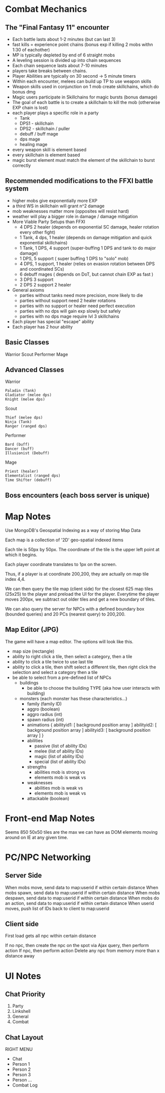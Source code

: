 Combat Mechanics
==========

The "Final Fantasy 11" encounter
------------------
- Each battle lasts about 1-2 minutes (but can last 3)
- fast kills = experience point chains (bonus exp if killing 2 mobs withn 1:30 of eachother)
- MP is typically depleted by end of 6 straight mobs
- A leveling session is divided up into chain sequences
- Each chain sequence lasts about 7-10 minutes
- players take breaks between chains.
- Player Abilities are typically on 30 second -> 5 minute timers
- Within each encounter, melees can build up TP to use weapon skills 
- Weapon skills used in conjunction on 1 mob create skillchains, which do bonus dmg
- Magic users participate in Skillchains for magic bursts (bonus damage)
- The goal of each battle is to create a skillchain to kill the mob (otherwise EXP chain is lost)
- each player plays a specific role in a party
	- Tank
	- DPS1 - skillchain 
	- DPS2 - skillchain / puller
	- debuff / buff mage
	- dps mage
	- healing mage
- every weapon skill is element based
- every skillchain is element based
- magic burst element must match the element of the skillchain to burst correctly
	
Recommended modifications to the FFXI battle system
------------------
- higher mobs give exponentially more EXP
- a third WS in skillchain will grant n^2 damage
- mob weaknesses matter more (opposites will resist hard)
- weather will play a bigger role in damage / damage mitigation
- More Viable Party Setups than FFXI
	- 4 DPS 2 healer (depends on exponential SC damage, healer rotation every other fight)
	- 1 Tank, 4 dps, 1 healer (depends on damage mitigation and quick exponential skillchains)
	- 1 Tank, 1 DPS, 4 support (super-buffing 1 DPS and tank to do major damage)
	- 1 DPS, 5 support ( super buffing 1 DPS to "solo" mob)
	- 4 DPS, 1 support, 1 healer (relies on evasion rotation between DPS and coordinated SCs)
	- 6 debuff mages ( depends on DoT, but cannot chain EXP as fast )
	- 3 DPS 3 support 
	- 2 DPS 2 support 2 healer
- General axioms
	- parties without tanks need more precision, more likely to die
	- parties without support need 2 healer rotations
	- parties with no support or healer need perfect execution
	- parties with no dps will gain exp slowly but safely
	- parties with no dps mage require lvl 3 skillchains
- Each player has special "escape" ability
- Each player has 2 hour ability

Basic Classes
----------------
Warrior
Scout
Performer
Mage

Advanced Classes
----------------
Warrior

	Paladin (Tank) 
	Gladiator (melee dps) 
	Knight (melee dps)

Scout

	Thief (melee dps)
	Ninja (Tank)
	Ranger (ranged dps)

Performer

	Bard (buff)
	Dancer (buff)
	Illusionist (Debuff)

Mage

	Priest (healer)
	Elementalist (ranged dps)
	Time Shifter (debuff)

Boss encounters (each boss server is unique)
------------------


Map Notes
==========
Use MongoDB's Geospatial Indexing as a way of storing Map Data

Each map is a collection of '2D' geo-spatial indexed items

Each tile is 50px by 50px.  The coordinate of the tile is the upper left point at which it begins.

Each player coordinate translates to 1px on the screen.

Thus, if a player is at coordinate 200,200, they are actually on map tile index 4,4.

We can then query the tile map (client side) for the closest 625 map tiles (25x25) to the player and preload the UI for the player.  Everytime the player moves 200px, we subtract out older tiles and get a new boundary of tiles.

We can also query the server for NPCs with a defined boundary box (bounded queries) and 20 PCs (nearest query) to 200,200.

Map Editor (JPG)
---------
The game will have a map editor.  The options will look like this.

- map size (rectangle)
- ability to right click a tile, then select a category, then a tile
- ability to click a tile twice to use last tile
- ability to click a tile, then shift select a different tile, then right click the selection and select a category then a tile
- be able to select from a pre-defined list of NPCs
	- buildings
		- be able to choose the building TYPE (aka how user interacts with building)
	- monsters (each monster has these characteristics...)
		- family (family ID)
		- aggro (boolean)
		- aggro radius (int)
		- spawn radius (int)
		- animations {
			abilityid1: [ background position array ]
			abilityid2: [ background position array ]
			abilityid3: [ background position array ]
			}
		- abilities
			- passive (list of ability IDs)
			- melee (list of ability IDs)
			- magic (list of ability IDs)
			- special (list of ability IDs)
		- strengths
			- abilities mob is strong vs
			- elements mob is weak vs
		- weaknesses
			- abilities mob is weak vs
			- elements mob is weak vs
		- attackable (boolean)

Front-end Map Notes
==========
Seems 850 50x50 tiles are the max we can have as DOM elements moving around on IE at any given time.

PC/NPC Networking
==========

Server Side
---------
When mobs move, send data to map:userid if within certain distance
When mobs spawn, send data to map:userid if within certain distance
When mobs despawn, send data to map:userid if within certain distance
When mobs do an action, send data to map:userid if within certain distance
When userid moves, push list of IDs back to client to map:userid

Client side
---------
First load gets all npc within certain distance

If no npc, then create the npc on the spot via Ajax query, then perform action
If npc, then perform action
Delete any npc from memory more than x distance away


UI Notes
=========

Chat Priority
----------
1) Party
2) Linkshell
3) General
4) Combat

Chat Layout
----------
RIGHT MENU
- Chat
- Person 1
- Person 2
- Person 3
- Person ...
- Combat Log